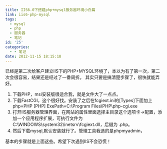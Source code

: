 ```yaml
---
title: IIS6.0下搭建php+mysql服务器环境小白篇
link: iis6-php-mysql
tags:
  - mysql
  - php
  - 服务器
  - 笔记
id: '25'
categories:
  - - 笔记
date: 2012-11-15 18:15:18
---
```


已经是第二次给客户建立IIS下的PHP+MYSQL环境了，本以为有了第一次，第二次会很容易，结果还是经过了一番周折。 其实只要是搞清楚步骤了，很快就能弄好。

1.  下载PHP，msi安装版很适合我，就是文件大了一点点。
2.  下载FastCGI，这个很好找。安装了之后在fcgiext.ini的\[Types\]下面加上 php=PHP \[PHP\] ExePath=C:\\Program Files\\PHP\\php-cgi.exe
3.  打开IIS服务器管理界面，在网站的属性里面选择主目录这个选项卡->配置，添加一个应用程序扩展，可执行文件为C:\\WINDOWS\\system32\\inetsrv\\fcgiext.dll，后缀为 .php。
4.  然后下载mysql,默认安装就行了。管理工具我选的是phpmyadmin，

基本的步骤就是上面这些。希望下次遇到IIS不会恐慌！